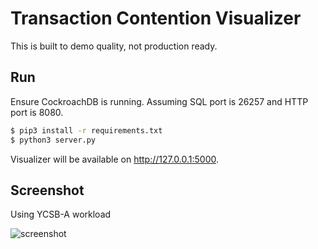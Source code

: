 # Transaction Contention Visualizer

This is built to demo quality, not production ready.

## Run 

Ensure CockroachDB is running. 
Assuming SQL port is 26257
and HTTP port is 8080.

```bash
$ pip3 install -r requirements.txt
$ python3 server.py
```

Visualizer will be available on http://127.0.0.1:5000.

## Screenshot

Using YCSB-A workload

![screenshot](alt-visualizer.gif)
